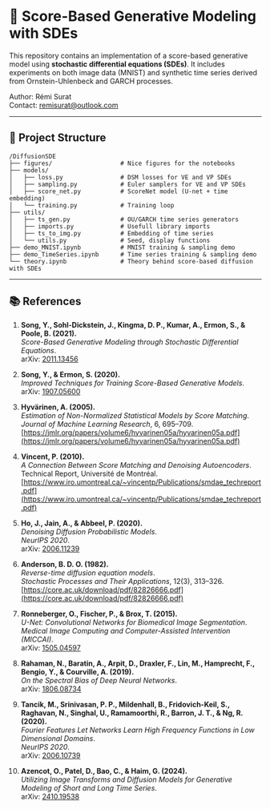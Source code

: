 # 📌 Score-Based Generative Modeling with SDEs

This repository contains an implementation of a score-based generative model using **stochastic differential equations (SDEs)**. It includes experiments on both image data (MNIST) and synthetic time series derived from Ornstein-Uhlenbeck and GARCH processes.

Author: Rémi Surat  
Contact: remisurat@outlook.com

---

## 📂 Project Structure

```
/DiffusionSDE
├── figures/                   # Nice figures for the notebooks
├── models/
│   ├── loss.py                # DSM losses for VE and VP SDEs 
│   ├── sampling.py            # Euler samplers for VE and VP SDEs
│   ├── score_net.py           # ScoreNet model (U-net + time embedding)
│   └── training.py            # Training loop
├── utils/
│   ├── ts_gen.py              # OU/GARCH time series generators
│   ├── imports.py             # Usefull library imports
│   ├── ts_to_img.py           # Embedding of time series
│   └── utils.py               # Seed, display functions
├── demo_MNIST.ipynb           # MNIST training & sampling demo
├── demo_TimeSeries.ipynb      # Time series training & sampling demo
└── theory.ipynb               # Theory behind score-based diffusion with SDEs          
```

---

## 📚 References

1. **Song, Y., Sohl-Dickstein, J., Kingma, D. P., Kumar, A., Ermon, S., & Poole, B. (2021).**  
   *Score-Based Generative Modeling through Stochastic Differential Equations*.  
   arXiv: [2011.13456](https://arxiv.org/abs/2011.13456)

2. **Song, Y., & Ermon, S. (2020).**  
   *Improved Techniques for Training Score-Based Generative Models*.  
   arXiv: [1907.05600](https://arxiv.org/abs/1907.05600)

3. **Hyvärinen, A. (2005).**  
   *Estimation of Non-Normalized Statistical Models by Score Matching*.  
   *Journal of Machine Learning Research*, 6, 695–709.  
   [https://jmlr.org/papers/volume6/hyvarinen05a/hyvarinen05a.pdf](https://jmlr.org/papers/volume6/hyvarinen05a/hyvarinen05a.pdf)

4. **Vincent, P. (2010).**  
   *A Connection Between Score Matching and Denoising Autoencoders*.  
   Technical Report, Université de Montréal.  
   [https://www.iro.umontreal.ca/~vincentp/Publications/smdae_techreport.pdf](https://www.iro.umontreal.ca/~vincentp/Publications/smdae_techreport.pdf)

5. **Ho, J., Jain, A., & Abbeel, P. (2020).**  
   *Denoising Diffusion Probabilistic Models*.  
   *NeurIPS 2020*.  
   arXiv: [2006.11239](https://arxiv.org/abs/2006.11239)

6. **Anderson, B. D. O. (1982).**  
   *Reverse-time diffusion equation models*.  
   *Stochastic Processes and Their Applications*, 12(3), 313–326.  
   [https://core.ac.uk/download/pdf/82826666.pdf](https://core.ac.uk/download/pdf/82826666.pdf)

7. **Ronneberger, O., Fischer, P., & Brox, T. (2015).**  
   *U-Net: Convolutional Networks for Biomedical Image Segmentation*.  
   *Medical Image Computing and Computer-Assisted Intervention (MICCAI)*.  
   arXiv: [1505.04597](https://arxiv.org/abs/1505.04597)

8. **Rahaman, N., Baratin, A., Arpit, D., Draxler, F., Lin, M., Hamprecht, F., Bengio, Y., & Courville, A. (2019).**  
   *On the Spectral Bias of Deep Neural Networks*.  
   arXiv: [1806.08734](https://arxiv.org/abs/1806.08734)

9. **Tancik, M., Srinivasan, P. P., Mildenhall, B., Fridovich-Keil, S., Raghavan, N., Singhal, U., Ramamoorthi, R., Barron, J. T., & Ng, R. (2020).**  
   *Fourier Features Let Networks Learn High Frequency Functions in Low Dimensional Domains*.  
   *NeurIPS 2020*.  
   arXiv: [2006.10739](https://arxiv.org/abs/2006.10739)

10. **Azencot, O., Patel, D., Bao, C., & Haim, G. (2024).**  
    *Utilizing Image Transforms and Diffusion Models for Generative Modeling of Short and Long Time Series*.  
    arXiv: [2410.19538](https://arxiv.org/abs/2410.19538)